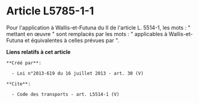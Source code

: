 # Article L5785-1-1

Pour l'application à Wallis-et-Futuna du II de l'article L. 5514-1, les mots : " mettant en œuvre " sont remplacés par les
mots : " applicables à Wallis-et-Futuna et équivalentes à celles prévues par ".

**Liens relatifs à cet article**

	**Créé par**:

	  - Loi n°2013-619 du 16 juillet 2013 - art. 30 (V)

	**Cite**:

	  - Code des transports - art. L5514-1 (V)
